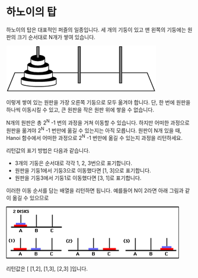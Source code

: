 # 하노이의 탑
하노이의 탑은 대표적인 퍼즐의 일종입니다. 세 개의 기둥이 있고 맨 왼쪽의 기둥에는 원판의 크기 순서대로 N개가 쌓여 있습니다.

![TowersOfHanoi_1000](./TowersOfHanoi_1000.gif)

이렇게 쌓여 있는 원판을 가장 오른쪽 기둥으로 모두 옮겨야 합니다.
단, 한 번에 원판을 하나씩 이동시킬 수 있고, 큰 원판을 작은 원판 위에 쌓을 수 없습니다.

N개의 원판은 총 2<sup>N</sup> -1 번의 과정을 거쳐 이동할 수 있습니다. 하지만 어떠한 과정으로 원판을 옮겨야 2<sup>N</sup> -1 번만에 옮길 수 있는지는 아직 모릅니다. 원판이 N개 있을 때, Hanoi 함수에서 어떠한 과정으로 2<sup>N</sup> -1 번만에 옮길 수 있는지 과정을 리턴하세요.

리턴값의 표기 방법은 다음과 같습니다.

* 3개의 기둥은 순서대로 각각 1, 2, 3번으로 표기합니다.
* 원판을 기둥1에서 기둥3으로 이동했다면 [1, 3]으로 표기합니다.
* 원판을 기둥3에서 기둥1로 이동했다면 [3, 1]로 표기합니다.

이러한 이동 순서를 담는 배열을 리턴하면 됩니다. 예를들어 N이 2라면 아래 그림과 같이 옮길 수 있으므로

![faq.disk2](./faq.disk2.gif)

리턴값은 [ [1,2], [1,3], [2,3] ]입니다.
